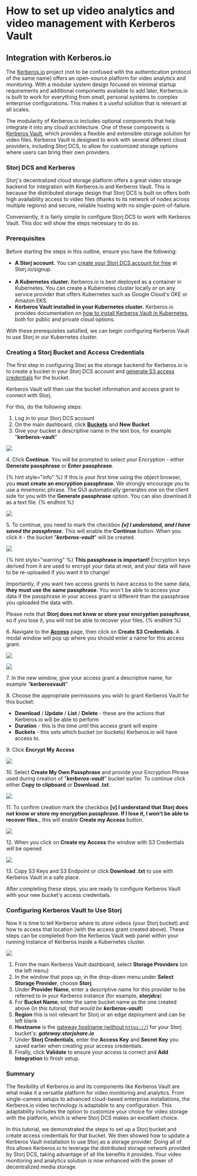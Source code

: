 # How to set up video analytics and video management with Kerberos Vault

## Integration with Kerberos.io

The [Kerberos.io](https://kerberos.io/) project (not to be confused with the authentication protocol of the same name) offers an open-source platform for video analytics and monitoring. With a modular system design focused on minimal startup requirements and additional components available to add later, Kerberos.io is built to work for everything from small, personal systems to complex enterprise configurations. This makes it a useful solution that is relevant at all scales.

The modularity of Kerberos.io includes optional components that help integrate it into any cloud architecture. One of these components is [Kerberos Vault](https://kerberos.io/product/vault/), which provides a flexible and extensible storage solution for video files. Kerberos Vault is designed to work with several different cloud providers, including Storj DCS, to allow for customized storage options where users can bring their own providers.

### Storj DCS and Kerberos

Storj's decentralized cloud storage platform offers a great video storage backend for integration with Kerberos.io and Kerberos Vault. This is because the distributed storage design that Storj DCS is built on offers both high availability access to video files (thanks to its network of nodes across multiple regions) and secure, reliable hosting with no single-point-of-failure.

Conveniently, it is fairly simple to configure Storj DCS to work with Kerberos Vault. This doc will show the steps necessary to do so.

### Prerequisites

Before starting the steps in this outline, ensure you have the following:

* **A Storj account.** You can [create your Storj DCS account for free](../getting-started/satellite-developer-account/creating-your-account.md) at Storj.io/signup.\
  <img src="../.gitbook/assets/Kerberos doc graphic 3.gif" alt="" data-size="original">
* **A Kubernetes cluster.** Kerberos.io is best deployed as a container in Kubernetes. You can create a Kubernetes cluster locally or on any service provider that offers Kubernetes such as Google Cloud's GKE or Amazon EKS.
* **Kerberos Vault installed in your Kubernetes cluster.** Kerberos.io provides documentation on [how to install Kerberos Vault in Kubernetes](https://doc.kerberos.io/vault/installation/), both for public and private cloud options.

With these prerequisites satisfied, we can begin configuring Kerberos Vault to use Storj in our Kubernetes cluster.

### Creating a Storj Bucket and Access Credentials

The first step in configuring Storj as the storage backend for Kerberos.io is to create a bucket in your Storj DCS account and [generate S3 access credentials](../getting-started/gateway-mt/#generate-credentials-to-the-gateway-mt) for the bucket.

Kerberos Vault will then use the bucket information and access grant to connect with Storj.

For this, do the following steps:

1. Log in to your Storj DCS account
2. On the main dashboard, click [**Buckets**](../getting-started/satellite-developer-account/objects.md) and **New Bucket**
3. Give your bucket a descriptive name in the text box, for example "**kerberos-vault**"

![](<../.gitbook/assets/image (26).png>)

4\. Click **Continue**. You will be prompted to select your Encryption - either **Generate passphrase** or **Enter passphrase**.

{% hint style="info" %}
If this is your first time using the object browser, you **must create an encryption passphrase.** We strongly encourage you to use a mnemonic phrase. The GUI automatically generates one on the client side for you with the **Generate passphrase** option. You can also download it as a text file.
{% endhint %}

![](<../.gitbook/assets/image (14).png>)

5\. To continue, you need to mark the checkbox _**\[v] I understand, and I have saved the passphrase.**_ This will enable the **Continue** button. When you click it - the bucket "_**kerberos-vault**_" will be created.

![](<../.gitbook/assets/image (15).png>)

{% hint style="warning" %}
**This passphrase is important!** Encryption keys derived from it are used to encrypt your data at rest, and your data will have to be re-uploaded if you want it to change!

Importantly, if you want two access grants to have access to the same data, **they must use the same passphrase**. You won't be able to access your data if the passphrase in your access grant is different than the passphrase you uploaded the data with.

Please note that **Storj does not know or store your encryption passphrase**, so if you lose it, you will not be able to recover your files.
{% endhint %}

6\. Navigate to the [**Access**](../getting-started/satellite-developer-account/access-grants.md) page, then click on **Create S3 Credentials**. A modal window will pop up where you should enter a name for this access grant.

![](<../.gitbook/assets/image (24).png>)

![](<../.gitbook/assets/image (17).png>)

7\. In the new window, give your access grant a descriptive name, for example “**kerberosvault**”

8\. Choose the appropriate permissions you wish to grant Kerberos Vault for this bucket:

* **Download** / **Update** / **List** / **Delete** - these are the actions that Kerberos.io will be able to perform
* **Duration** - this is the time until this access grant will expire
* **Buckets** - this sets which bucket (or buckets) Kerberos.io will have access to.

9\. Click **Encrypt My Access**

![](<../.gitbook/assets/image (27) (1).png>)

10\. Select **Create My Own Passphrase** and provide your Encryption Phrase used during creation of "_**kerberos-vault**_" bucket earlier. To continue click either **Copy to clipboard** or **Download .txt**.

![](<../.gitbook/assets/image (25) (1).png>)

11\. To confirm creation mark the checkbox **\[v] I understand that Storj does not know or store my encryption passphrase. If I lose it, I won't be able to recover files.**, this will enable **Create my Access** button.

![](<../.gitbook/assets/image (18).png>)

12\. When you click on **Create my Access** the window with S3 Credentials will be opened

![](<../.gitbook/assets/image (4).png>)

13\. Copy S3 Keys and S3 Endpoint or click **Download .txt** to use with Kerberos Vault in a safe place.

After completing these steps, you are ready to configure Kerberos Vault with your new bucket's access credentials.

### Configuring Kerberos Vault to Use Storj

Now it is time to tell Kerberos where to store videos (your Storj bucket) and how to access that location (with the access grant created above). These steps can be completed from the Kerberos Vault web panel within your running instance of Kerberos inside a Kubernetes cluster.

![](<../.gitbook/assets/Kerberos doc graphic 6.gif>)

1. From the main Kerberos Vault dashboard, select **Storage Providers** (on the left menu)
2. In the window that pops up, in the drop-down menu under **Select Storage Provider**, choose **Storj**.
3. Under **Provider Name**, enter a descriptive name for this provider to be referred to in your Kerberos instance (for example, _**storjdcs**_)
4. For **Bucket Name**, enter the same bucket name as the one created above (_in this tutorial, that would be **kerberos-vault**_)
5. **Region** this is not relevant for Storj or an edge deployment and can be left blank
6. **Hostname** is the [gateway hostname (without `https://`)](../api-reference/s3-compatible-gateway/#regions-and-points-of-presence) for your Storj bucket's: _**gateway.storjshare.io**_
7. Under **Storj Credentials**, enter the **Access Key** and **Secret Key** you saved earlier when creating your access credentials.
8. Finally, click **Validate** to ensure your access is correct and **Add Integration** to finish setup.

### Summary

The flexibility of Kerberos.io and its components like Kerberos Vault are what make it a versatile platform for video monitoring and analytics. From single-camera setups to advanced cloud-based enterprise installations, the Kerberos.io video technology is adaptable to any configuration. This adaptability includes the option to customize your choice for video storage with the platform, which is where Storj DCS makes an excellent choice.

In this tutorial, we demonstrated the steps to set up a Storj bucket and create access credentials for that bucket. We then showed how to update a Kerberos Vault installation to use Storj as a storage provider. Doing all of this allows Kerberos.io to leverage the distributed storage network provided by Storj DCS, taking advantage of all the benefits it provides. Your video monitoring and analytics solution is now enhanced with the power of decentralized media storage.
